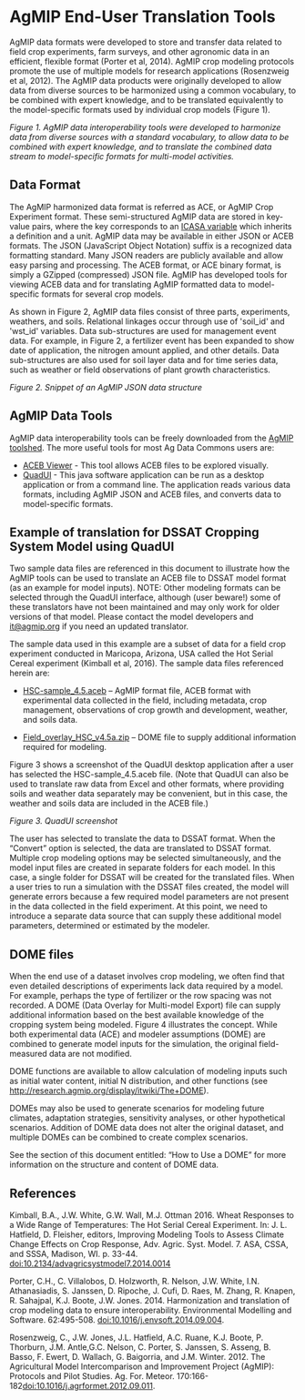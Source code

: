# AgMIP End-User Translation Tools

AgMIP data formats were developed to store and transfer data related to field crop experiments, farm surveys, and other agronomic data in an efficient, flexible format (Porter et al, 2014). AgMIP crop modeling protocols promote the use of multiple models for research applications (Rosenzweig et al, 2012). The AgMIP data products were originally developed to allow data from diverse sources to be harmonized using a common vocabulary, to be combined with expert knowledge, and to be translated equivalently to the model-specific formats used by individual crop models (Figure 1). 

<!-- ![image](https://github.com/agmip/ARDN/raw/master/docs/images/AgMIP_Data_Harmonization.jpg) -->
*Figure 1. AgMIP data interoperability tools were developed to harmonize data from diverse sources with a standard vocabulary, to allow data to be combined with expert knowledge, and to translate the combined data stream to model-specific formats for multi-model activities.*

## Data Format

The AgMIP harmonized data format is referred as ACE, or AgMIP Crop Experiment format. These semi-structured AgMIP data are stored in key-value pairs, where the key corresponds to an [ICASA variable](www.tinyurl.com/icasa-mvl) which inherits a definition and a unit. AgMIP data may be available in either JSON or ACEB formats. The JSON (JavaScript Object Notation) suffix is a recognized data formatting standard. Many JSON readers are publicly available and allow easy parsing and processing. The ACEB format, or ACE binary format, is simply a GZipped (compressed) JSON file.  AgMIP has developed tools for viewing ACEB data and for translating AgMIP formatted data to model-specific formats for several crop models.

As shown in Figure 2, AgMIP data files consist of three parts, experiments, weathers, and soils. Relational linkages occur through use of 'soil_id' and 'wst_id' variables. Data sub-structures are used for management event data. For example, in Figure 2, a fertilizer event has been expanded to show date of application, the nitrogen amount applied, and other details. Data sub-structures are also used for soil layer data and for time series data, such as weather or field observations of plant growth characteristics.

<!-- ![image](https://github.com/agmip/ARDN/raw/master/docs/images/JSON_snippet.jpg) -->
*Figure 2. Snippet of an AgMIP JSON data structure*

## AgMIP Data Tools

AgMIP data interoperability tools can be freely downloaded from the [AgMIP toolshed](http://tools.agmip.org/). The more useful tools for most Ag Data Commons users are:

- [ACEB Viewer](http://tools.agmip.org/acebviewer.php) - This tool allows ACEB files to be explored visually. 
- [QuadUI](http://tools.agmip.org/quadui.php) - This java software application can be run as a desktop application or from a command line. The application reads various data formats, including AgMIP JSON and ACEB files, and converts data to model-specific formats. 

## Example of translation for DSSAT Cropping System Model using QuadUI

Two sample data files are referenced in this document to illustrate how the AgMIP tools can be used to translate an ACEB file to DSSAT model format (as an example for model inputs). 
NOTE: Other modeling formats can be selected through the QuadUI interface, although (user beware!) some of these translators have not been maintained and may only work for older versions of that model. Please contact the model developers and it@agmip.org if you need an updated translator.

The sample data used in this example are a subset of data for a field crop experiment conducted in Maricopa, Arizona, USA called the Hot Serial Cereal experiment (Kimball et al, 2016). The sample data files referenced herein are:

- [HSC-sample_4.5.aceb](https://github.com/agmip/json-translation-samples/blob/master/Wheat_HSC_SHORT/HSC-sample_4.5.aceb?raw=true) – AgMIP format file, ACEB format with experimental data collected in the field, including metadata, crop management, observations of crop growth and development, weather, and soils data.

- [Field_overlay_HSC_v4.5a.zip](https://github.com/agmip/json-translation-samples/blob/master/Wheat_HSC_SHORT/Field_overlay_HSC_v4.5.zip?raw=true) – DOME file to supply additional information required for modeling.

Figure 3 shows a screenshot of the QuadUI desktop application after a user has selected the HSC-sample_4.5.aceb file. (Note that QuadUI can also be used to translate raw data from Excel and other formats, where providing soils and weather data separately may be convenient, but in this case, the weather and soils data are included in the ACEB file.)

<!-- ![image](https://github.com/agmip/ARDN/raw/master/docs/images/QuadUI.png) -->
*Figure 3. QuadUI screenshot*

The user has selected to translate the data to DSSAT format. When the “Convert” option is selected, the data are translated to DSSAT format. Multiple crop modeling options may be selected simultaneously, and the model input files are created in separate folders for each model. In this case, a single folder for DSSAT will be created for the translated files.
When a user tries to run a simulation with the DSSAT files created, the model will generate errors because a few required model parameters are not present in the data collected in the field experiment. At this point, we need to introduce a separate data source that can supply these additional model parameters, determined or estimated by the modeler.

## DOME files

When the end use of a dataset involves crop modeling, we often find that even detailed descriptions of experiments lack data required by a model. For example, perhaps the type of fertilizer or the row spacing was not recorded. A DOME (Data Overlay for Multi-model Export) file can supply additional information based on the best available knowledge of the cropping system being modeled. Figure 4 illustrates the concept. While both experimental data (ACE) and modeler assumptions (DOME) are combined to generate model inputs for the simulation, the original field-measured data are not modified. 

DOME functions are available  to allow calculation of modeling inputs such as initial water content, initial N distribution, and other functions (see http://research.agmip.org/display/itwiki/The+DOME).

DOMEs may also be used to generate scenarios for modeling future climates, adaptation strategies, sensitivity analyses, or other hypothetical scenarios. Addition of DOME data does not alter the original dataset, and multiple DOMEs can be combined to create complex scenarios. 

See the section of this document entitled: “How to Use a DOME” for more information on the structure and content of DOME data.

## References

Kimball, B.A., J.W. White, G.W. Wall, M.J. Ottman 2016. Wheat Responses to a Wide Range of Temperatures: The Hot Serial Cereal Experiment. In: J. L. Hatfield, D. Fleisher, editors, Improving Modeling Tools to Assess Climate Change Effects on Crop Response, Adv. Agric. Syst. Model. 7. ASA, CSSA, and SSSA, Madison, WI. p. 33-44. [doi:10.2134/advagricsystmodel7.2014.0014](https://doi.org/10.2134/advagricsystmodel7.2014.0014)

Porter, C.H., C. Villalobos, D. Holzworth, R. Nelson, J.W. White, I.N. Athanasiadis, S. Janssen, D. Ripoche, J. Cufi, D. Raes, M. Zhang, R. Knapen, R. Sahajpal, K.J. Boote, J.W. Jones. 2014. Harmonization and translation of crop modeling data to ensure interoperability. Environmental Modelling and Software. 62:495-508. [doi:10.1016/j.envsoft.2014.09.004](https://doi.org/10.1016/j.envsoft.2014.09.004). 

Rosenzweig, C., J.W. Jones, J.L. Hatfield, A.C. Ruane, K.J. Boote, P. Thorburn, J.M. Antle,G.C. Nelson, C. Porter, S. Janssen, S. Asseng, B. Basso, F. Ewert, D. Wallach, G. Baigorria, and J.M. Winter.  2012. The Agricultural Model Intercomparison and Improvement Project (AgMIP): Protocols and Pilot Studies.  Ag. For. Meteor. 170:166-182[doi:10.1016/j.agrformet.2012.09.011](http://dx.doi.org/10.1016/j.agrformet.2012.09.011). 

